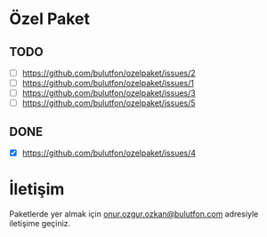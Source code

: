 # Özel Paket

## TODO


* [ ] https://github.com/bulutfon/ozelpaket/issues/2
* [ ] https://github.com/bulutfon/ozelpaket/issues/1
* [ ] https://github.com/bulutfon/ozelpaket/issues/3
* [ ] https://github.com/bulutfon/ozelpaket/issues/5

## DONE
* [x] https://github.com/bulutfon/ozelpaket/issues/4

# İletişim

Paketlerde yer almak için onur.ozgur.ozkan@bulutfon.com adresiyle iletişime geçiniz.
